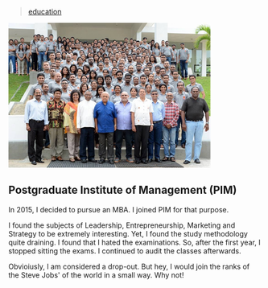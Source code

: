 > [education](../)

![pim](photos/pim.png)

## Postgraduate Institute of Management (PIM)

In 2015, I decided to pursue an MBA.  I joined PIM for that purpose.

I found the subjects of Leadership, Entrepreneurship, Marketing and Strategy to be extremely interesting.
Yet, I found the study methodology quite draining.  I found that I hated the examinations.
So, after the first year, I stopped sitting the exams.  I continued to audit the classes afterwards.

Obvioiusly, I am considered a drop-out.
But hey, I would join the ranks of the Steve Jobs' of the world in a small way.
Why not!
